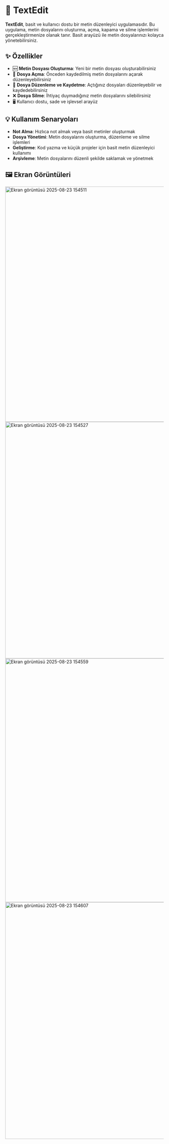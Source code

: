 # 📝 TextEdit

**TextEdit**, basit ve kullanıcı dostu bir metin düzenleyici uygulamasıdır. Bu uygulama, metin dosyalarını oluşturma, açma, kapama ve silme işlemlerini gerçekleştirmenize olanak tanır. Basit arayüzü ile metin dosyalarınızı kolayca yönetebilirsiniz.

## ✨ Özellikler

- 🆕 **Metin Dosyası Oluşturma**: Yeni bir metin dosyası oluşturabilirsiniz
- 📂 **Dosya Açma**: Önceden kaydedilmiş metin dosyalarını açarak düzenleyebilirsiniz
- 📝 **Dosya Düzenleme ve Kaydetme**: Açtığınız dosyaları düzenleyebilir ve kaydedebilirsiniz
- ❌ **Dosya Silme**: İhtiyaç duymadığınız metin dosyalarını silebilirsiniz
- 🖥️ Kullanıcı dostu, sade ve işlevsel arayüz

## 💡 Kullanım Senaryoları

- **Not Alma**: Hızlıca not almak veya basit metinler oluşturmak
- **Dosya Yönetimi**: Metin dosyalarını oluşturma, düzenleme ve silme işlemleri
- **Geliştirme**: Kod yazma ve küçük projeler için basit metin düzenleyici kullanımı
- **Arşivleme**: Metin dosyalarını düzenli şekilde saklamak ve yönetmek

## 🖼️ Ekran Görüntüleri

<img width="531" height="746" alt="Ekran görüntüsü 2025-08-23 154511" src="https://github.com/user-attachments/assets/8c95779c-9c94-4a6d-a332-c9a94dcc17c7" />
<img width="533" height="750" alt="Ekran görüntüsü 2025-08-23 154527" src="https://github.com/user-attachments/assets/ffacd81c-f684-46cf-8429-f256bdbd9960" />
<img width="827" height="773" alt="Ekran görüntüsü 2025-08-23 154559" src="https://github.com/user-attachments/assets/61bf9280-5cb4-473e-91db-b3ec38f06faf" />
<img width="525" height="751" alt="Ekran görüntüsü 2025-08-23 154607" src="https://github.com/user-attachments/assets/1009fe3d-081b-4b55-8315-2d2b00c4e401" />
